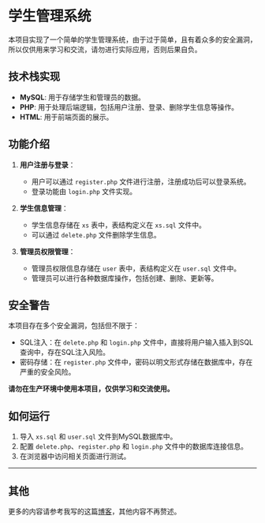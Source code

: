 # 学生管理系统

本项目实现了一个简单的学生管理系统，由于过于简单，且有着众多的安全漏洞，所以仅供用来学习和交流，请勿进行实际应用，否则后果自负。

## 技术栈实现
- **MySQL**: 用于存储学生和管理员的数据。
- **PHP**: 用于处理后端逻辑，包括用户注册、登录、删除学生信息等操作。
- **HTML**: 用于前端页面的展示。

## 功能介绍
1. **用户注册与登录**：
   - 用户可以通过 `register.php` 文件进行注册，注册成功后可以登录系统。
   - 登录功能由 `login.php` 文件实现。

2. **学生信息管理**：
   - 学生信息存储在 `xs` 表中，表结构定义在 `xs.sql` 文件中。
   - 可以通过 `delete.php` 文件删除学生信息。

3. **管理员权限管理**：
   - 管理员权限信息存储在 `user` 表中，表结构定义在 `user.sql` 文件中。
   - 管理员可以进行各种数据库操作，包括创建、删除、更新等。

## 安全警告
本项目存在多个安全漏洞，包括但不限于：
- SQL注入：在 `delete.php` 和 `login.php` 文件中，直接将用户输入插入到SQL查询中，存在SQL注入风险。
- 密码存储：在 `register.php` 文件中，密码以明文形式存储在数据库中，存在严重的安全风险。

**请勿在生产环境中使用本项目，仅供学习和交流使用。**



## 如何运行
1. 导入 `xs.sql` 和 `user.sql` 文件到MySQL数据库中。
2. 配置 `delete.php`、`register.php` 和 `login.php` 文件中的数据库连接信息。
3. 在浏览器中访问相关页面进行测试。

---

## 其他
更多的内容请参考我写的这篇[博客](https://kashima19960.github.io/2024/07/30/mysql+php+html%E5%AE%9E%E7%8E%B0%E5%AD%A6%E7%94%9F%E7%AE%A1%E7%90%86%E7%B3%BB%E7%BB%9F/?highlight=m)，其他内容不再赘述。